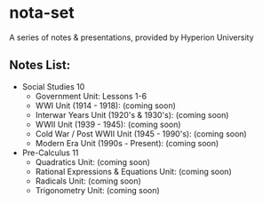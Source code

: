 # nota-set
A series of notes & presentations, provided by Hyperion University
## Notes List:
* Social Studies 10
    - Government Unit: Lessons 1-6
    - WWI Unit (1914 - 1918): (coming soon)
    - Interwar Years Unit (1920's & 1930's): (coming soon)
    - WWII Unit (1939 - 1945): (coming soon)
    - Cold War / Post WWII Unit (1945 - 1990's): (coming soon)
    - Modern Era Unit (1990s - Present): (coming soon)
* Pre-Calculus 11
    - Quadratics Unit: (coming soon)
    - Rational Expressions & Equations Unit: (coming soon)
    - Radicals Unit: (coming soon)
    - Trigonometry Unit: (coming soon)
